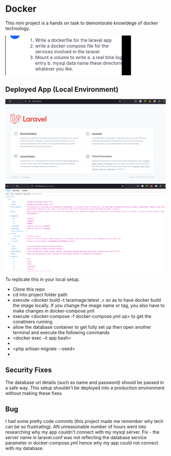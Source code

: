 # Docker

This mini project is a hands on task to demontsrate knowldege of docker technology.

![project](project.png)

## Deployed App (Local Environment)

![project](res1.png)  
![project](res2.png)

To replicate this in your local setup.

- Clone this repo
- cd into project folder path
- execute <docker build -t laraimage:latest .> so as to have docker build the image locally. If you change the image name or tag, you also have to make changes in docker-compose.yml
- execute <docker-compose -f docker-compose.yml up> to get the conatiners running
- allow the database container to get fully set up then open another terminal and execute the following commands
- <docker exec -it app bash>
- <php artisan migrate>
- <php artisan migrate --seed>
- <service apache2 start>

## Security Fixes

The database url details (such as name and password) should be passed in a safe way. This setup shouldn't be deployed into a production environment without making these fixes.

## Bug

I had some pretty code commits (this project made me remember why tech can be so frustrating). AN unreasonable number of hours went into researching why my app couldn't connect with my mysql server.
Fix - the server name in laravel.conf was not reflecting the database service parameter in docker-compose.yml hence why my app could not connect with my database.
